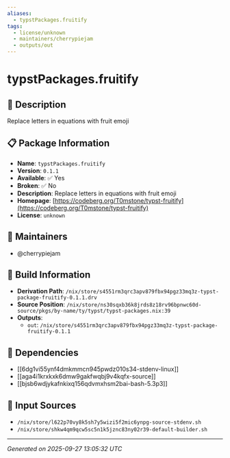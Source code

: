 ```yaml
---
aliases:
  - typstPackages.fruitify
tags:
  - license/unknown
  - maintainers/cherrypiejam
  - outputs/out
---
```


# typstPackages.fruitify

## 📝 Description

Replace letters in equations with fruit emoji

## 📋 Package Information

- **Name**: `typstPackages.fruitify`
- **Version**: `0.1.1`
- **Available**: ✅ Yes
- **Broken**: ✅ No
- **Description**: Replace letters in equations with fruit emoji
- **Homepage**: [https://codeberg.org/T0mstone/typst-fruitify](https://codeberg.org/T0mstone/typst-fruitify)
- **License**: `unknown`
## 👥 Maintainers

- @cherrypiejam


## 🔧 Build Information

- **Derivation Path**: `/nix/store/s4551rm3qrc3apv879fbx94pgz33mq3z-typst-package-fruitify-0.1.1.drv`
- **Source Position**: `/nix/store/ns30sqxb36k8jrds8z18rv96bpnwc60d-source/pkgs/by-name/ty/typst/typst-packages.nix:39`
- **Outputs**:
  - `out`:  `/nix/store/s4551rm3qrc3apv879fbx94pgz33mq3z-typst-package-fruitify-0.1.1`

## 🔗 Dependencies

- [[6dg1vi55ynf4dmkmmcn945pwdz010s34-stdenv-linux]]
- [[aga4i1krxkxk6dmw9gakfwqbj9v4kqfx-source]]
- [[bjsb6wdjykafnkixq156qdvmxhsm2bai-bash-5.3p3]]

## 📁 Input Sources

- `/nix/store/l622p70vy8k5sh7y5wizi5f2mic6ynpg-source-stdenv.sh`
- `/nix/store/shkw4qm9qcw5sc5n1k5jznc83ny02r39-default-builder.sh`

---
*Generated on 2025-09-27 13:05:32 UTC*
